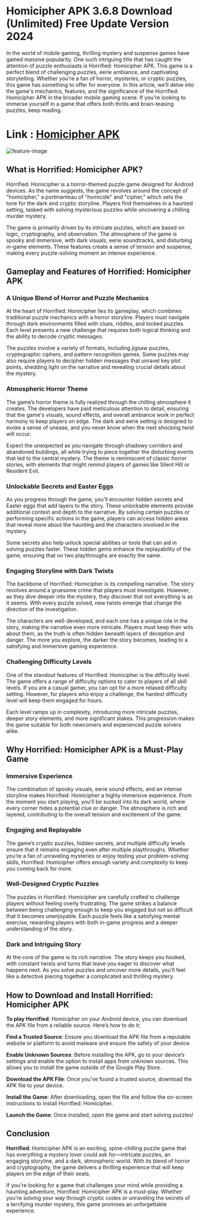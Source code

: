 # Homicipher APK 3.6.8 Download (Unlimited) Free Update Version 2024

In the world of mobile gaming, thrilling mystery and suspense games have gained massive popularity. One such intriguing title that has caught the attention of puzzle enthusiasts is Horrified: Homicipher APK. This game is a perfect blend of challenging puzzles, eerie ambiance, and captivating storytelling. Whether you’re a fan of horror, mysteries, or cryptic puzzles, this game has something to offer for everyone.
In this article, we’ll delve into the game's mechanics, features, and the significance of the Horrified: Homicipher APK in the broader mobile gaming scene. If you're looking to immerse yourself in a game that offers both thrills and brain-teasing puzzles, keep reading.

# Link : [Homicipher APK](https://modilimitado.io/en)

![feature-image](https://m.gjcdn.net/content/800/37303320-wmhhev9f-v4.webp)

## What is Horrified: Homicipher APK?
Horrified: Homicipher is a horror-themed puzzle game designed for Android devices. As the name suggests, the game revolves around the concept of "homicipher," a portmanteau of "homicide" and "cipher," which sets the tone for the dark and cryptic storyline. Players find themselves in a haunted setting, tasked with solving mysterious puzzles while uncovering a chilling murder mystery.

The game is primarily driven by its intricate puzzles, which are based on logic, cryptography, and observation. The atmosphere of the game is spooky and immersive, with dark visuals, eerie soundtracks, and disturbing in-game elements. These features create a sense of tension and suspense, making every puzzle-solving moment an intense experience.

## Gameplay and Features of Horrified: Homicipher APK
### A Unique Blend of Horror and Puzzle Mechanics
At the heart of Horrified: Homicipher lies its gameplay, which combines traditional puzzle mechanics with a horror storyline. Players must navigate through dark environments filled with clues, riddles, and locked puzzles. Each level presents a new challenge that requires both logical thinking and the ability to decode cryptic messages.

The puzzles involve a variety of formats, including jigsaw puzzles, cryptographic ciphers, and pattern recognition games. Some puzzles may also require players to decipher hidden messages that unravel key plot points, shedding light on the narrative and revealing crucial details about the mystery.

### Atmospheric Horror Theme
The game’s horror theme is fully realized through the chilling atmosphere it creates. The developers have paid meticulous attention to detail, ensuring that the game's visuals, sound effects, and overall ambiance work in perfect harmony to keep players on edge. The dark and eerie setting is designed to evoke a sense of unease, and you never know when the next shocking twist will occur.

Expect the unexpected as you navigate through shadowy corridors and abandoned buildings, all while trying to piece together the disturbing events that led to the central mystery. The theme is reminiscent of classic horror stories, with elements that might remind players of games like Silent Hill or Resident Evil.

### Unlockable Secrets and Easter Eggs
As you progress through the game, you’ll encounter hidden secrets and Easter eggs that add layers to the story. These unlockable elements provide additional context and depth to the narrative. By solving certain puzzles or performing specific actions in the game, players can access hidden areas that reveal more about the haunting and the characters involved in the mystery.

Some secrets also help unlock special abilities or tools that can aid in solving puzzles faster. These hidden gems enhance the replayability of the game, ensuring that no two playthroughs are exactly the same.

### Engaging Storyline with Dark Twists
The backbone of Horrified: Homicipher is its compelling narrative. The story revolves around a gruesome crime that players must investigate. However, as they dive deeper into the mystery, they discover that not everything is as it seems. With every puzzle solved, new twists emerge that change the direction of the investigation.

The characters are well-developed, and each one has a unique role in the story, making the narrative even more intricate. Players must keep their wits about them, as the truth is often hidden beneath layers of deception and danger. The more you explore, the darker the story becomes, leading to a satisfying and immersive gaming experience.

### Challenging Difficulty Levels
One of the standout features of Horrified: Homicipher is the difficulty level. The game offers a range of difficulty options to cater to players of all skill levels. If you are a casual gamer, you can opt for a more relaxed difficulty setting. However, for players who enjoy a challenge, the hardest difficulty level will keep them engaged for hours.

Each level ramps up in complexity, introducing more intricate puzzles, deeper story elements, and more significant stakes. This progression makes the game suitable for both newcomers and experienced puzzle solvers alike.

## Why Horrified: Homicipher APK is a Must-Play Game
###  Immersive Experience
The combination of spooky visuals, eerie sound effects, and an intense storyline makes Horrified: Homicipher a highly immersive experience. From the moment you start playing, you’ll be sucked into its dark world, where every corner hides a potential clue or danger. The atmosphere is rich and layered, contributing to the overall tension and excitement of the game.

### Engaging and Replayable
The game’s cryptic puzzles, hidden secrets, and multiple difficulty levels ensure that it remains engaging even after multiple playthroughs. Whether you’re a fan of unraveling mysteries or enjoy testing your problem-solving skills, Horrified: Homicipher offers enough variety and complexity to keep you coming back for more.

### Well-Designed Cryptic Puzzles
The puzzles in Horrified: Homicipher are carefully crafted to challenge players without feeling overly frustrating. The game strikes a balance between being challenging enough to keep you engaged but not so difficult that it becomes unenjoyable. Each puzzle feels like a satisfying mental exercise, rewarding players with both in-game progress and a deeper understanding of the story.

### Dark and Intriguing Story
At the core of the game is its rich narrative. The story keeps you hooked, with constant twists and turns that leave you eager to discover what happens next. As you solve puzzles and uncover more details, you’ll feel like a detective piecing together a complicated and thrilling mystery.

## How to Download and Install Horrified: Homicipher APK
**To play Horrified**: Homicipher on your Android device, you can download the APK file from a reliable source. Here’s how to do it:

**Find a Trusted Source**: Ensure you download the APK file from a reputable website or platform to avoid malware and ensure the safety of your device.

**Enable Unknown Sources**: Before installing the APK, go to your device’s settings and enable the option to install apps from unknown sources. This allows you to install the game outside of the Google Play Store.

**Download the APK File**: Once you’ve found a trusted source, download the APK file to your device.

**Install the Game**: After downloading, open the file and follow the on-screen instructions to install Horrified: Homicipher.

**Launch the Game**: Once installed, open the game and start solving puzzles!

## Conclusion
**Horrified**: Homicipher APK is an exciting, spine-chilling puzzle game that has everything a mystery lover could ask for—intricate puzzles, an engaging storyline, and a dark, atmospheric world. With its blend of horror and cryptography, the game delivers a thrilling experience that will keep players on the edge of their seats.

If you're looking for a game that challenges your mind while providing a haunting adventure, Horrified: Homicipher APK is a must-play. Whether you're solving your way through cryptic codes or unraveling the secrets of a terrifying murder mystery, this game promises an unforgettable experience.
